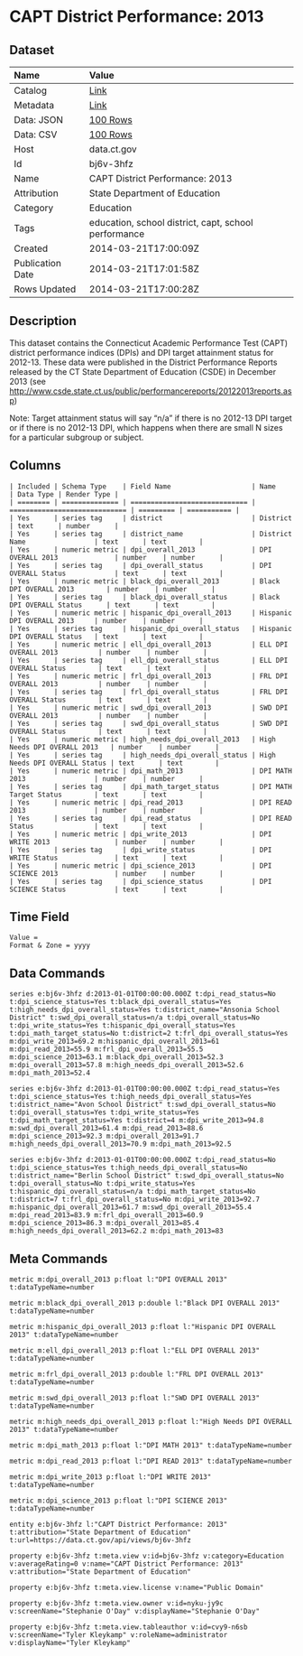 # CAPT District Performance: 2013

## Dataset

| Name | Value |
| :--- | :---- |
| Catalog | [Link](https://catalog.data.gov/dataset/capt-district-performance-2013) |
| Metadata | [Link](https://data.ct.gov/api/views/bj6v-3hfz) |
| Data: JSON | [100 Rows](https://data.ct.gov/api/views/bj6v-3hfz/rows.json?max_rows=100) |
| Data: CSV | [100 Rows](https://data.ct.gov/api/views/bj6v-3hfz/rows.csv?max_rows=100) |
| Host | data.ct.gov |
| Id | bj6v-3hfz |
| Name | CAPT District Performance: 2013 |
| Attribution | State Department of Education |
| Category | Education |
| Tags | education, school district, capt, school performance |
| Created | 2014-03-21T17:00:09Z |
| Publication Date | 2014-03-21T17:01:58Z |
| Rows Updated | 2014-03-21T17:00:28Z |

## Description

This dataset contains the Connecticut Academic Performance Test (CAPT) district performance indices (DPIs) and DPI target attainment status for 2012-13. These data were published in the District Performance Reports released by the CT State Department of Education (CSDE) in December 2013 (see http://www.csde.state.ct.us/public/performancereports/20122013reports.asp)

Note: Target attainment status will say “n/a” if there is no 2012-13 DPI target or if there is no 2012-13 DPI, which happens when there are small N sizes for a particular subgroup or subject.

## Columns

```ls
| Included | Schema Type    | Field Name                    | Name                          | Data Type | Render Type |
| ======== | ============== | ============================= | ============================= | ========= | =========== |
| Yes      | series tag     | district                      | District                      | text      | number      |
| Yes      | series tag     | district_name                 | District Name                 | text      | text        |
| Yes      | numeric metric | dpi_overall_2013              | DPI OVERALL 2013              | number    | number      |
| Yes      | series tag     | dpi_overall_status            | DPI OVERALL Status            | text      | text        |
| Yes      | numeric metric | black_dpi_overall_2013        | Black DPI OVERALL 2013        | number    | number      |
| Yes      | series tag     | black_dpi_overall_status      | Black DPI OVERALL Status      | text      | text        |
| Yes      | numeric metric | hispanic_dpi_overall_2013     | Hispanic DPI OVERALL 2013     | number    | number      |
| Yes      | series tag     | hispanic_dpi_overall_status   | Hispanic DPI OVERALL Status   | text      | text        |
| Yes      | numeric metric | ell_dpi_overall_2013          | ELL DPI OVERALL 2013          | number    | number      |
| Yes      | series tag     | ell_dpi_overall_status        | ELL DPI OVERALL Status        | text      | text        |
| Yes      | numeric metric | frl_dpi_overall_2013          | FRL DPI OVERALL 2013          | number    | number      |
| Yes      | series tag     | frl_dpi_overall_status        | FRL DPI OVERALL Status        | text      | text        |
| Yes      | numeric metric | swd_dpi_overall_2013          | SWD DPI OVERALL 2013          | number    | number      |
| Yes      | series tag     | swd_dpi_overall_status        | SWD DPI OVERALL Status        | text      | text        |
| Yes      | numeric metric | high_needs_dpi_overall_2013   | High Needs DPI OVERALL 2013   | number    | number      |
| Yes      | series tag     | high_needs_dpi_overall_status | High Needs DPI OVERALL Status | text      | text        |
| Yes      | numeric metric | dpi_math_2013                 | DPI MATH 2013                 | number    | number      |
| Yes      | series tag     | dpi_math_target_status        | DPI MATH Target Status        | text      | text        |
| Yes      | numeric metric | dpi_read_2013                 | DPI READ 2013                 | number    | number      |
| Yes      | series tag     | dpi_read_status               | DPI READ Status               | text      | text        |
| Yes      | numeric metric | dpi_write_2013                | DPI WRITE 2013                | number    | number      |
| Yes      | series tag     | dpi_write_status              | DPI WRITE Status              | text      | text        |
| Yes      | numeric metric | dpi_science_2013              | DPI SCIENCE 2013              | number    | number      |
| Yes      | series tag     | dpi_science_status            | DPI SCIENCE Status            | text      | text        |
```

## Time Field

```ls
Value = 
Format & Zone = yyyy
```

## Data Commands

```ls
series e:bj6v-3hfz d:2013-01-01T00:00:00.000Z t:dpi_read_status=No t:dpi_science_status=Yes t:black_dpi_overall_status=Yes t:high_needs_dpi_overall_status=Yes t:district_name="Ansonia School District" t:swd_dpi_overall_status=n/a t:dpi_overall_status=No t:dpi_write_status=Yes t:hispanic_dpi_overall_status=Yes t:dpi_math_target_status=No t:district=2 t:frl_dpi_overall_status=Yes m:dpi_write_2013=69.2 m:hispanic_dpi_overall_2013=61 m:dpi_read_2013=55.9 m:frl_dpi_overall_2013=55.5 m:dpi_science_2013=63.1 m:black_dpi_overall_2013=52.3 m:dpi_overall_2013=57.8 m:high_needs_dpi_overall_2013=52.6 m:dpi_math_2013=52.4

series e:bj6v-3hfz d:2013-01-01T00:00:00.000Z t:dpi_read_status=Yes t:dpi_science_status=Yes t:high_needs_dpi_overall_status=Yes t:district_name="Avon School District" t:swd_dpi_overall_status=No t:dpi_overall_status=Yes t:dpi_write_status=Yes t:dpi_math_target_status=Yes t:district=4 m:dpi_write_2013=94.8 m:swd_dpi_overall_2013=61.4 m:dpi_read_2013=88.6 m:dpi_science_2013=92.3 m:dpi_overall_2013=91.7 m:high_needs_dpi_overall_2013=70.9 m:dpi_math_2013=92.5

series e:bj6v-3hfz d:2013-01-01T00:00:00.000Z t:dpi_read_status=No t:dpi_science_status=Yes t:high_needs_dpi_overall_status=No t:district_name="Berlin School District" t:swd_dpi_overall_status=No t:dpi_overall_status=No t:dpi_write_status=Yes t:hispanic_dpi_overall_status=n/a t:dpi_math_target_status=No t:district=7 t:frl_dpi_overall_status=No m:dpi_write_2013=92.7 m:hispanic_dpi_overall_2013=61.7 m:swd_dpi_overall_2013=55.4 m:dpi_read_2013=83.9 m:frl_dpi_overall_2013=60.9 m:dpi_science_2013=86.3 m:dpi_overall_2013=85.4 m:high_needs_dpi_overall_2013=62.2 m:dpi_math_2013=83
```

## Meta Commands

```ls
metric m:dpi_overall_2013 p:float l:"DPI OVERALL 2013" t:dataTypeName=number

metric m:black_dpi_overall_2013 p:double l:"Black DPI OVERALL 2013" t:dataTypeName=number

metric m:hispanic_dpi_overall_2013 p:float l:"Hispanic DPI OVERALL 2013" t:dataTypeName=number

metric m:ell_dpi_overall_2013 p:float l:"ELL DPI OVERALL 2013" t:dataTypeName=number

metric m:frl_dpi_overall_2013 p:double l:"FRL DPI OVERALL 2013" t:dataTypeName=number

metric m:swd_dpi_overall_2013 p:float l:"SWD DPI OVERALL 2013" t:dataTypeName=number

metric m:high_needs_dpi_overall_2013 p:float l:"High Needs DPI OVERALL 2013" t:dataTypeName=number

metric m:dpi_math_2013 p:float l:"DPI MATH 2013" t:dataTypeName=number

metric m:dpi_read_2013 p:float l:"DPI READ 2013" t:dataTypeName=number

metric m:dpi_write_2013 p:float l:"DPI WRITE 2013" t:dataTypeName=number

metric m:dpi_science_2013 p:float l:"DPI SCIENCE 2013" t:dataTypeName=number

entity e:bj6v-3hfz l:"CAPT District Performance: 2013" t:attribution="State Department of Education" t:url=https://data.ct.gov/api/views/bj6v-3hfz

property e:bj6v-3hfz t:meta.view v:id=bj6v-3hfz v:category=Education v:averageRating=0 v:name="CAPT District Performance: 2013" v:attribution="State Department of Education"

property e:bj6v-3hfz t:meta.view.license v:name="Public Domain"

property e:bj6v-3hfz t:meta.view.owner v:id=nyku-jy9c v:screenName="Stephanie O'Day" v:displayName="Stephanie O'Day"

property e:bj6v-3hfz t:meta.view.tableauthor v:id=cvy9-n6sb v:screenName="Tyler Kleykamp" v:roleName=administrator v:displayName="Tyler Kleykamp"
```